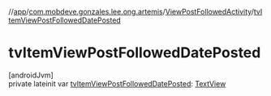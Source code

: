 //[app](../../../index.md)/[com.mobdeve.gonzales.lee.ong.artemis](../index.md)/[ViewPostFollowedActivity](index.md)/[tvItemViewPostFollowedDatePosted](tv-item-view-post-followed-date-posted.md)

# tvItemViewPostFollowedDatePosted

[androidJvm]\
private lateinit var [tvItemViewPostFollowedDatePosted](tv-item-view-post-followed-date-posted.md): [TextView](https://developer.android.com/reference/kotlin/android/widget/TextView.html)
